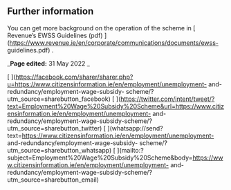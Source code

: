 ##  Further information

You can get more background on the operation of the scheme in [ Revenue’s EWSS
Guidelines (pdf)
](https://www.revenue.ie/en/corporate/communications/documents/ewss-
guidelines.pdf) .

_**Page edited:** 31 May 2022 _

[
](https://facebook.com/sharer/sharer.php?u=https://www.citizensinformation.ie/en/employment/unemployment-
and-redundancy/employment-wage-subsidy-
scheme/?utm_source=sharebutton_facebook) [
](https://twitter.com/intent/tweet/?text=Employment%20Wage%20Subsidy%20Scheme&url=https://www.citizensinformation.ie/en/employment/unemployment-
and-redundancy/employment-wage-subsidy-scheme/?utm_source=sharebutton_twitter)
[
](whatsapp://send?text=https://www.citizensinformation.ie/en/employment/unemployment-
and-redundancy/employment-wage-subsidy-
scheme/?utm_source=sharebutton_whatsapp) [
](mailto:?subject=Employment%20Wage%20Subsidy%20Scheme&body=https://www.citizensinformation.ie/en/employment/unemployment-
and-redundancy/employment-wage-subsidy-scheme/?utm_source=sharebutton_email) [
](javascript:void\(0\))
